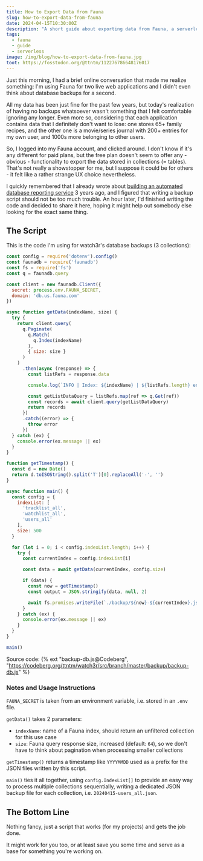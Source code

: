 ```yaml
---
title: How to Export Data from Fauna
slug: how-to-export-data-from-fauna
date: 2024-04-15T10:30:00Z
description: "A short guide about exporting data from Fauna, a serverless database. Example use case: a Node.js script for database backups."
tags:
  - fauna
  - guide
  - serverless
image: /img/blog/how-to-export-data-from-fauna.jpg
toot: https://fosstodon.org/@ttntm/112276786648176017
---
```


Just this morning, I had a brief online conversation that made me realize something: I'm using Fauna for two live web applications and I didn't even think about database backups for a second.

All my data has been just fine for the past few years, but today's realization of having no backups whatsoever wasn't something that I felt comfortable ignoring any longer. Even more so, considering that each application contains data that I definitely don't want to lose: one stores 65+ family recipes, and the other one is a movie/series journal with 200+ entries for my own user, and 1000s more belonging to other users.

So, I logged into my Fauna account, and clicked around. I don't know if it's any different for paid plans, but the free plan doesn't seem to offer any - obvious - functionality to export the data stored in collections (= tables). That's not really a showstopper for me, but I suppose it could be for others - it felt like a rather strange UX choice nevertheless.

I quickly remembered that I already wrote about [building an automated database reporting service](/blog/track-fauna-metrics-google-sheets) 3 years ago, and I figured that writing a backup script should not be too much trouble. An hour later, I'd finished writing the code and decided to share it here, hoping it might help out somebody else looking for the exact same thing.

## The Script

This is the code I'm using for watch3r's database backups (3 collections):

```js
const config = require('dotenv').config()
const faunadb = require('faunadb')
const fs = require('fs')
const q = faunadb.query

const client = new faunadb.Client({
  secret: process.env.FAUNA_SECRET,
  domain: 'db.us.fauna.com'
})

async function getData(indexName, size) {
  try {
    return client.query(
      q.Paginate(
        q.Match(
          q.Index(indexName)
        ),
        { size: size }
      )
    )
      .then(async (response) => {
        const listRefs = response.data

        console.log(`INFO | Index: ${indexName} | ${listRefs.length} entries found`)

        const getListDataQuery = listRefs.map(ref => q.Get(ref))
        const records = await client.query(getListDataQuery)
        return records
      })
      .catch((error) => {
        throw error
      })
  } catch (ex) {
    console.error(ex.message || ex)
  }
}

function getTimestamp() {
  const d = new Date()
  return d.toISOString().split('T')[0].replaceAll('-', '')
}

async function main() {
  const config = {
    indexList: [
      'tracklist_all',
      'watchlist_all',
      'users_all'
    ],
    size: 500
  }

  for (let i = 0; i < config.indexList.length; i++) {
    try {
      const currentIndex = config.indexList[i]

      const data = await getData(currentIndex, config.size)

      if (data) {
        const now = getTimestamp()
        const output = JSON.stringify(data, null, 2)

        await fs.promises.writeFile(`./backup/${now}-${currentIndex}.json`, output)
      }
    } catch (ex) {
      console.error(ex.message || ex)
    }
  }
}

main()
```

Source code: {% ext "backup-db.js@Codeberg", "https://codeberg.org/ttntm/watch3r/src/branch/master/backup/backup-db.js" %}

### Notes and Usage Instructions

`FAUNA_SECRET` is taken from an environment variable, i.e. stored in an `.env` file.

`getData()` takes 2 parameters:

- `indexName`: name of a Fauna index, should return an unfiltered collection for this use case
- `size`: Fauna query response size, increased (default: `64`), so we don't have to think about pagination when processing smaller collections

`getTimestamp()` returns a timestamp like `YYYYMMDD` used as a prefix for the JSON files written by this script.

`main()` ties it all together, using `config.IndexList[]` to provide an easy way to process multiple collections sequentially, writing a dedicated JSON backup file for each collection, i.e. `20240415-users_all.json`.

## The Bottom Line

Nothing fancy, just a script that works (for my projects) and gets the job done.

It might work for you too, or at least save you some time and serve as a base for something you're working on.
